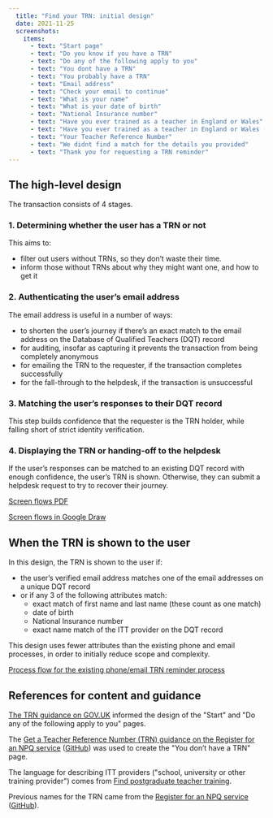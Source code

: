 ```yaml
---
  title: "Find your TRN: initial design"
  date: 2021-11-25
  screenshots:
    items:
      - text: "Start page"
      - text: "Do you know if you have a TRN"
      - text: "Do any of the following apply to you"
      - text: "You dont have a TRN"
      - text: "You probably have a TRN"
      - text: "Email address"
      - text: "Check your email to continue"
      - text: "What is your name"
      - text: "What is your date of birth"
      - text: "National Insurance number"
      - text: "Have you ever trained as a teacher in England or Wales"
      - text: "Have you ever trained as a teacher in England or Wales (yes)"
      - text: "Your Teacher Reference Number"
      - text: "We didnt find a match for the details you provided"
      - text: "Thank you for requesting a TRN reminder"
---
```

## The high-level design

The transaction consists of 4 stages.

### 1. Determining whether the user has a TRN or not

This aims to:

- filter out users without TRNs, so they don’t waste their time.
- inform those without TRNs about why they might want one, and how to get it

### 2. Authenticating the user’s email address

The email address is useful in a number of ways:

- to shorten the user’s journey if there’s an exact match to the email address on the Database of Qualified Teachers (DQT) record
- for auditing, insofar as capturing it prevents the transaction from being completely anonymous
- for emailing the TRN to the requester, if the transaction completes successfully
- for the fall-through to the helpdesk, if the transaction is unsuccessful

### 3. Matching the user’s responses to their DQT record

This step builds confidence that the requester is the TRN holder, while falling short of strict identity verification.

### 4. Displaying the TRN or handing-off to the helpdesk

If the user’s responses can be matched to an existing DQT record with enough confidence, the user’s TRN is shown. Otherwise, they can submit a helpdesk request to try to recover their journey.

[Screen flows PDF](Find_your_TRN_screen_flows.pdf)

[Screen flows in Google Draw](https://docs.google.com/drawings/d/1wMJEgs0q9GKduEQ2KvFTU6ZVu4FFg-bdyEAcebVWNzQ/edit)

## When the TRN is shown to the user

In this design, the TRN is shown to the user if:

* the user’s verified email address matches one of the email addresses on a unique DQT record
* or if any 3 of the following attributes match:
  * exact match of first name and last name (these count as one match)
  * date of birth
  * National Insurance number
  * exact name match of the ITT provider on the DQT record

This design uses fewer attributes than the existing phone and email processes, in order to initially reduce scope and complexity.

[Process flow for the existing phone/email TRN reminder process](https://lucid.app/lucidchart/86d3de20-922a-4991-afae-d3cbbf63596c/edit?invitationId=inv_e740f043-2309-46d6-b8fe-c502c1f4c460&page=HhyoMBX25KE_#)

## References for content and guidance

[The TRN guidance on GOV.UK](https://www.gov.uk/guidance/teacher-reference-number-trn) informed the design of the "Start" and "Do any of the following apply to you" pages.

The [Get a Teacher Reference Number (TRN) guidance on the Register for an NPQ service](https://register-national-professional-qualifications.education.gov.uk/registration/dont-have-teacher-reference-number) ([GitHub](https://github.com/DFE-Digital/npq-registration/blob/93f64fc34da887b3bc2a56fb1802b076a7d09b2d/app/views/registration_wizard/dont_have_teacher_reference_number.html.erb)) was used to create the "You don’t have a TRN" page.

The language for describing ITT providers ("school, university or other training provider") comes from [Find postgraduate teacher training](https://www.find-postgraduate-teacher-training.service.gov.uk/).

Previous names for the TRN came from the [Register for an NPQ service](https://register-national-professional-qualifications.education.gov.uk/registration/teacher-reference-number) ([GitHub](https://github.com/DFE-Digital/npq-registration/blob/93f64fc34da887b3bc2a56fb1802b076a7d09b2d/app/views/registration_wizard/teacher_reference_number.html.erb)).
